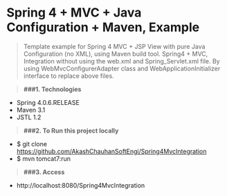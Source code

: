 # Spring 4 + MVC + Java Configuration + Maven, Example

> Template example for Spring 4 MVC + JSP View with pure Java Configuration (no XML), using Maven build tool.
> Spring4 + MVC, Integration without using the web.xml and Spring_Servlet.xml file. 
> By using WebMvcConfigurerAdapter class and WebApplicationInitializer interface to replace above files.

> **###1. Technologies**
* Spring 4.0.6.RELEASE
* Maven 3.1
* JSTL 1.2

> **###2. To Run this project locally**
* $ git clone https://github.com/AkashChauhanSoftEngi/Spring4MvcIntegration
* $ mvn tomcat7:run

> **###3.  Access** 
* http://localhost:8080/Spring4MvcIntegration

